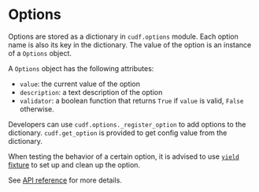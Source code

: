 # Options

Options are stored as a dictionary in `cudf.options` module.
Each option name is also its key in the dictionary.
The value of the option is an instance of a `Options` object.

A `Options` object has the following attributes:
- `value`: the current value of the option
- `description`: a text description of the option
- `validator`: a boolean function that returns `True` if `value` is valid,
`False` otherwise.

Developers can use `cudf.options._register_option` to add options to the dictionary.
`cudf.get_option` is provided to get config value from the dictionary.

When testing the behavior of a certain option,
it is advised to use [`yield` fixture](https://docs.pytest.org/en/7.1.x/how-to/fixtures.html#yield-fixtures-recommended) to set up and clean up the option.

See [API reference](api.options) for more details.
